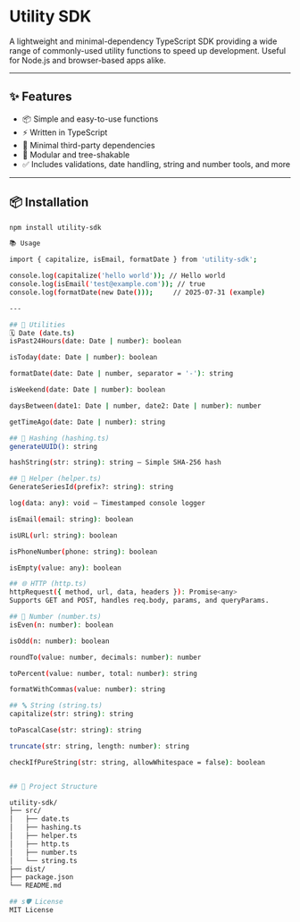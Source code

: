 # Utility SDK

A lightweight and minimal-dependency TypeScript SDK providing a wide range of commonly-used utility functions to speed up development. Useful for Node.js and browser-based apps alike.

---

## ✨ Features

- 📦 Simple and easy-to-use functions  
- ⚡ Written in TypeScript  
- 🧼 Minimal third-party dependencies  
- 🧱 Modular and tree-shakable  
- ✅ Includes validations, date handling, string and number tools, and more  

---

## 📦 Installation

```bash
npm install utility-sdk

📚 Usage

import { capitalize, isEmail, formatDate } from 'utility-sdk';

console.log(capitalize('hello world')); // Hello world
console.log(isEmail('test@example.com')); // true
console.log(formatDate(new Date()));     // 2025-07-31 (example)

---

## 🧰 Utilities
🗓️ Date (date.ts)
isPast24Hours(date: Date | number): boolean

isToday(date: Date | number): boolean

formatDate(date: Date | number, separator = '-'): string

isWeekend(date: Date | number): boolean

daysBetween(date1: Date | number, date2: Date | number): number

getTimeAgo(date: Date | number): string

## 🔐 Hashing (hashing.ts)
generateUUID(): string

hashString(str: string): string – Simple SHA-256 hash

## 🧩 Helper (helper.ts)
GenerateSeriesId(prefix?: string): string

log(data: any): void – Timestamped console logger

isEmail(email: string): boolean

isURL(url: string): boolean

isPhoneNumber(phone: string): boolean

isEmpty(value: any): boolean

## 🌐 HTTP (http.ts)
httpRequest({ method, url, data, headers }): Promise<any>
Supports GET and POST, handles req.body, params, and queryParams.

## 🔢 Number (number.ts)
isEven(n: number): boolean

isOdd(n: number): boolean

roundTo(value: number, decimals: number): number

toPercent(value: number, total: number): string

formatWithCommas(value: number): string

## 🔤 String (string.ts)
capitalize(str: string): string

toPascalCase(str: string): string

truncate(str: string, length: number): string

checkIfPureString(str: string, allowWhitespace = false): boolean


## 📁 Project Structure

utility-sdk/
├── src/
│   ├── date.ts
│   ├── hashing.ts
│   ├── helper.ts
│   ├── http.ts
│   ├── number.ts
│   └── string.ts
├── dist/
├── package.json
└── README.md

## s🛡️ License
MIT License